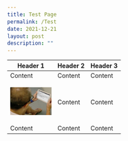 ```yaml
---
title: Test Page
permalink: /Test
date: 2021-12-21
layout: post
description: ""
---
```

| Header 1 | Header 2 | Header 3 |
| -------- | -------- | -------- |
|Content    | Content   | Content     |
|<p><img src="/images/quicklinks4_eletters.jpg" alt="E-letters" width="96" height="65"></p>   | Content   | Content     |
|Content    | Content   | Content     |